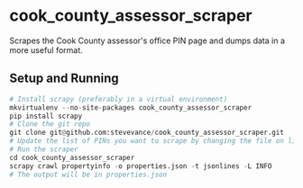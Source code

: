 cook_county_assessor_scraper
=======================

Scrapes the Cook County assessor's office PIN page and dumps data in a more useful format.

Setup and Running
-----------------

```python
# Install scrapy (preferably in a virtual environment)
mkvirtualenv --no-site-packages cook_county_assessor_scraper
pip install scrapy
# Clone the git repo
git clone git@github.com:stevevance/cook_county_assessor_scraper.git
# Update the list of PINs you want to scrape by changing the file on line 12 in cook_county_assessor_scraper/spiders/propertyinfo.py
# Run the scraper
cd cook_county_assessor_scraper
scrapy crawl propertyinfo -o properties.json -t jsonlines -L INFO
# The output will be in properties.json
```